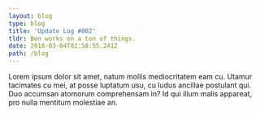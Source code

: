 ```yaml
---
layout: blog
type: blog
title: 'Update Log #002'
tldr: Ben works on a ton of things.
date: 2018-03-04T02:58:55.241Z
path: /blog
---
```

Lorem ipsum dolor sit amet, natum mollis mediocritatem eam cu. Utamur tacimates cu mei, at posse luptatum usu, cu ludus ancillae postulant qui. Duo accumsan atomorum comprehensam in? Id qui illum malis appareat, pro nulla mentitum molestiae an.
